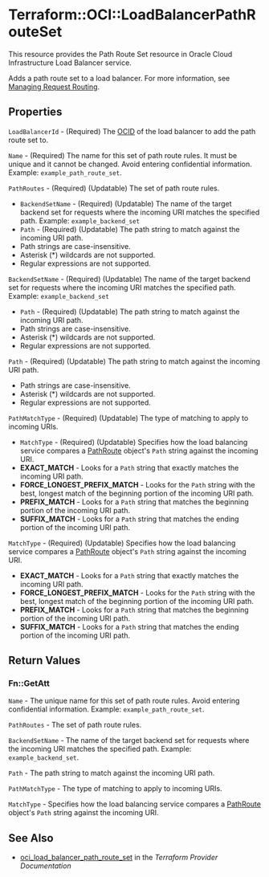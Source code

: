 # Terraform::OCI::LoadBalancerPathRouteSet

This resource provides the Path Route Set resource in Oracle Cloud Infrastructure Load Balancer service.

Adds a path route set to a load balancer. For more information, see
[Managing Request Routing](https://docs.cloud.oracle.com/iaas/Content/Balance/Tasks/managingrequest.htm).

## Properties

`LoadBalancerId` - (Required) The [OCID](https://docs.cloud.oracle.com/iaas/Content/General/Concepts/identifiers.htm) of the load balancer to add the path route set to.

`Name` - (Required) The name for this set of path route rules. It must be unique and it cannot be changed. Avoid entering confidential information.  Example: `example_path_route_set`.

`PathRoutes` - (Required) (Updatable) The set of path route rules.
* `BackendSetName` - (Required) (Updatable) The name of the target backend set for requests where the incoming URI matches the specified path.  Example: `example_backend_set`
* `Path` - (Required) (Updatable) The path string to match against the incoming URI path.
*  Path strings are case-insensitive.
*  Asterisk (*) wildcards are not supported.
*  Regular expressions are not supported.

`BackendSetName` - (Required) (Updatable) The name of the target backend set for requests where the incoming URI matches the specified path.  Example: `example_backend_set`
* `Path` - (Required) (Updatable) The path string to match against the incoming URI path.
*  Path strings are case-insensitive.
*  Asterisk (*) wildcards are not supported.
*  Regular expressions are not supported.

`Path` - (Required) (Updatable) The path string to match against the incoming URI path.
*  Path strings are case-insensitive.
*  Asterisk (*) wildcards are not supported.
*  Regular expressions are not supported.

`PathMatchType` - (Required) (Updatable) The type of matching to apply to incoming URIs.
* `MatchType` - (Required) (Updatable) Specifies how the load balancing service compares a [PathRoute](https://docs.cloud.oracle.com/iaas/api/#/en/loadbalancer/20170115/requests/PathRoute) object's `Path` string against the incoming URI.
*  **EXACT_MATCH** - Looks for a `Path` string that exactly matches the incoming URI path.
*  **FORCE_LONGEST_PREFIX_MATCH** - Looks for the `Path` string with the best, longest match of the beginning portion of the incoming URI path.
*  **PREFIX_MATCH** - Looks for a `Path` string that matches the beginning portion of the incoming URI path.
*  **SUFFIX_MATCH** - Looks for a `Path` string that matches the ending portion of the incoming URI path.

`MatchType` - (Required) (Updatable) Specifies how the load balancing service compares a [PathRoute](https://docs.cloud.oracle.com/iaas/api/#/en/loadbalancer/20170115/requests/PathRoute) object's `Path` string against the incoming URI.
*  **EXACT_MATCH** - Looks for a `Path` string that exactly matches the incoming URI path.
*  **FORCE_LONGEST_PREFIX_MATCH** - Looks for the `Path` string with the best, longest match of the beginning portion of the incoming URI path.
*  **PREFIX_MATCH** - Looks for a `Path` string that matches the beginning portion of the incoming URI path.
*  **SUFFIX_MATCH** - Looks for a `Path` string that matches the ending portion of the incoming URI path.


## Return Values

### Fn::GetAtt

`Name` - The unique name for this set of path route rules. Avoid entering confidential information.  Example: `example_path_route_set`.

`PathRoutes` - The set of path route rules.

`BackendSetName` - The name of the target backend set for requests where the incoming URI matches the specified path.  Example: `example_backend_set`.

`Path` - The path string to match against the incoming URI path.

`PathMatchType` - The type of matching to apply to incoming URIs.

`MatchType` - Specifies how the load balancing service compares a [PathRoute](https://docs.cloud.oracle.com/iaas/api/#/en/loadbalancer/20170115/requests/PathRoute) object's `Path` string against the incoming URI.

## See Also

* [oci_load_balancer_path_route_set](https://www.terraform.io/docs/providers/oci/r/load_balancer_path_route_set.html) in the _Terraform Provider Documentation_